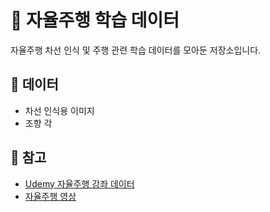 # 🚗 자율주행 학습 데이터

자율주행 차선 인식 및 주행 관련 학습 데이터를 모아둔 저장소입니다.

## 📂 데이터
- 차선 인식용 이미지  
- 조향 각

## 📌 참고
- <a href="https://www.udemy.com/course/applied-deep-learningtm-the-complete-self-driving-car-course/" target="_blank">Udemy 자율주행 강좌 데이터</a>  
- <a href="https://youtu.be/Btcns7RtL9A" target="_blank">자율주행 영상</a>
